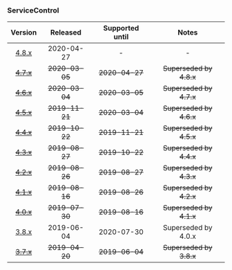### ServiceControl

| Version   | Released       | Supported until   | Notes                             |
|:---------:|:--------------:|:-----------------:|:---------------------------------:|
| [4.8.x](https://www.nuget.org/packages/Particular.PlatformSample.ServiceControl/4.8.0) | 2020-04-27     | -                 | -                                 |
| [~~4.7.x~~](https://www.nuget.org/packages/Particular.PlatformSample.ServiceControl/4.7.1) | ~~2020-03-05~~ | ~~2020-04-27~~    | ~~Superseded by 4.8.x~~           |
| [~~4.6.x~~](https://www.nuget.org/packages/Particular.PlatformSample.ServiceControl/4.6.0) | ~~2020-03-04~~ | ~~2020-03-05~~    | ~~Superseded by 4.7.x~~           |
| [~~4.5.x~~](https://www.nuget.org/packages/Particular.PlatformSample.ServiceControl/4.5.3) | ~~2019-11-21~~ | ~~2020-03-04~~    | ~~Superseded by 4.6.x~~           |
| [~~4.4.x~~](https://www.nuget.org/packages/Particular.PlatformSample.ServiceControl/4.4.1) | ~~2019-10-22~~ | ~~2019-11-21~~    | ~~Superseded by 4.5.x~~           |
| [~~4.3.x~~](https://www.nuget.org/packages/Particular.PlatformSample.ServiceControl/4.3.4) | ~~2019-08-27~~ | ~~2019-10-22~~    | ~~Superseded by 4.4.x~~           |
| [~~4.2.x~~](https://www.nuget.org/packages/Particular.PlatformSample.ServiceControl/4.2.0) | ~~2019-08-26~~ | ~~2019-08-27~~    | ~~Superseded by 4.3.x~~           |
| [~~4.1.x~~](https://www.nuget.org/packages/Particular.PlatformSample.ServiceControl/4.1.0) | ~~2019-08-16~~ | ~~2019-08-26~~    | ~~Superseded by 4.2.x~~           |
| [~~4.0.x~~](https://www.nuget.org/packages/Particular.PlatformSample.ServiceControl/4.0.1) | ~~2019-07-30~~ | ~~2019-08-16~~    | ~~Superseded by 4.1.x~~           |
| [3.8.x](https://www.nuget.org/packages/Particular.PlatformSample.ServiceControl/3.8.4) | 2019-06-04     | 2020-07-30        | Superseded by 4.0.x               |
| [~~3.7.x~~](https://www.nuget.org/packages/Particular.PlatformSample.ServiceControl/3.7.2) | ~~2019-04-20~~ | ~~2019-06-04~~    | ~~Superseded by 3.8.x~~           |

